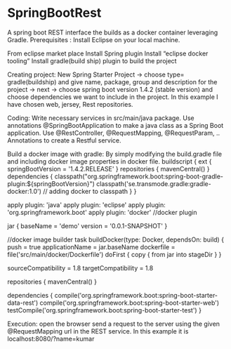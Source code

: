 # SpringBootRest

A spring boot REST interface the builds as a docker container leveraging Gradle.
Prerequisites : 
Install Eclipse on your local machine.

From eclipse market place
Install Spring plugin
Install “eclipse docker tooling”
Install gradle(build ship) plugin to build the project

Creating project:
New Spring Starter Project -> choose type= gradle(buildship) and give name, package, group and description for the project -> next ->
choose spring boot version 1.4.2 (stable version) and choose dependencies we want to include in the project.
In this example I have chosen web, jersey, Rest repositories.

Coding:
Write necessary services in src/main/java package. Use annotations @SpringBootApplication to make a java class as a Spring Boot application.
Use @RestController, @RequestMapping, @RequestParam, .. Annotations to create a Restful service.

Build a docker image with gradle:
By simply modifying the build.gradle file and including docker image properties in docker file.
buildscript {
	ext {
		springBootVersion = '1.4.2.RELEASE'
	}
	repositories {
		mavenCentral()
	}
	dependencies {
		classpath("org.springframework.boot:spring-boot-gradle-plugin:${springBootVersion}")
		classpath('se.transmode.gradle:gradle-docker:1.0') // adding docker to classpath
	}
}

apply plugin: 'java'
apply plugin: 'eclipse'
apply plugin: 'org.springframework.boot'
apply plugin: 'docker' //docker plugin

jar {
	baseName = 'demo'
	version = '0.0.1-SNAPSHOT'
}

//docker image builder
task buildDocker(type: Docker, dependsOn: build) {
  push = true
  applicationName = jar.baseName
  dockerfile = file('src/main/docker/Dockerfile')
  doFirst {
    copy {
      from jar
      into stageDir
    }
  }

sourceCompatibility = 1.8
targetCompatibility = 1.8

repositories {
	mavenCentral()
}


dependencies {
	compile('org.springframework.boot:spring-boot-starter-data-rest')
	compile('org.springframework.boot:spring-boot-starter-web')
	testCompile('org.springframework.boot:spring-boot-starter-test')
}


Execution:
open the browser send a request to the server using the given @RequestMapping url in the REST service.
In this example it is localhost:8080/?name=kumar
